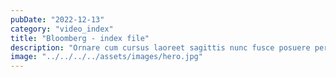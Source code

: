 ```yaml
---
pubDate: "2022-12-13"
category: "video_index"
title: "Bloomberg - index file"
description: "Ornare cum cursus laoreet sagittis nunc fusce posuere per euismod dis vehicula a, semper fames lacus maecenas dictumst pulvinar neque enim non potenti. Torquent hac sociosqu eleifend potenti."
image: "../../../../assets/images/hero.jpg"
---
```


